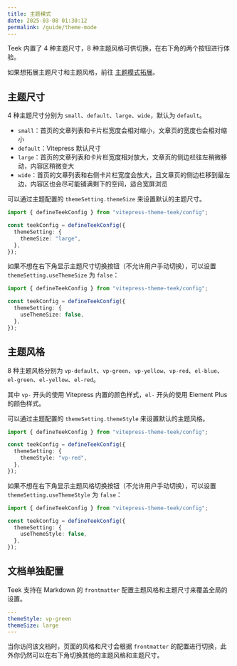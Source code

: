 ```yaml
---
title: 主题模式
date: 2025-03-08 01:30:12
permalink: /guide/theme-mode
---
```


Teek 内置了 4 种主题尺寸，8 种主题风格可供切换，在右下角的两个按钮进行体验。

如果想拓展主题尺寸和主题风格，前往 [主题模式拓展](/config/theme-code)。

## 主题尺寸

4 种主题尺寸分别为 `small`、`default`、`large`、`wide`，默认为 `default`。

- `small`：首页的文章列表和卡片栏宽度会相对缩小，文章页的宽度也会相对缩小
- `default`：Vitepress 默认尺寸
- `large`：首页的文章列表和卡片栏宽度相对放大，文章页的侧边栏往左稍微移动，内容区稍微变大
- `wide`：首页的文章列表和右侧卡片栏宽度会放大，且文章页的侧边栏移到最左边，内容区也会尽可能铺满剩下的空间，适合宽屏浏览

可以通过主题配置的 `themeSetting.themeSize` 来设置默认的主题尺寸。

```ts
import { defineTeekConfig } from "vitepress-theme-teek/config";

const teekConfig = defineTeekConfig({
  themeSetting: {
    themeSize: "large",
  },
});
```

如果不想在右下角显示主题尺寸切换按钮（不允许用户手动切换），可以设置 `themeSetting.useThemeSize` 为 `false`：

```ts
import { defineTeekConfig } from "vitepress-theme-teek/config";

const teekConfig = defineTeekConfig({
  themeSetting: {
    useThemeSize: false,
  },
});
```

## 主题风格

8 种主题风格分别为 `vp-default`、`vp-green`、`vp-yellow`、`vp-red`、`el-blue`、`el-green`、`el-yellow`、`el-red`。

其中 `vp-` 开头的使用 Vitepress 内置的颜色样式，`el-` 开头的使用 Element Plus 的颜色样式。

可以通过主题配置的 `themeSetting.themeStyle` 来设置默认的主题风格。

```ts
import { defineTeekConfig } from "vitepress-theme-teek/config";

const teekConfig = defineTeekConfig({
  themeSetting: {
    themeStyle: "vp-red",
  },
});
```

如果不想在右下角显示主题风格切换按钮（不允许用户手动切换），可以设置 `themeSetting.useThemeStyle` 为 `false`：

```ts
import { defineTeekConfig } from "vitepress-theme-teek/config";

const teekConfig = defineTeekConfig({
  themeSetting: {
    useThemeStyle: false,
  },
});
```

## 文档单独配置

Teek 支持在 Markdown 的 `frontmatter` 配置主题风格和主题尺寸来覆盖全局的设置。

```yaml
---
themeStyle: vp-green
themeSize: large
---
```

当你访问该文档时，页面的风格和尺寸会根据 `frontmatter` 的配置进行切换，此外你仍然可以在右下角切换其他的主题风格和主题尺寸。
